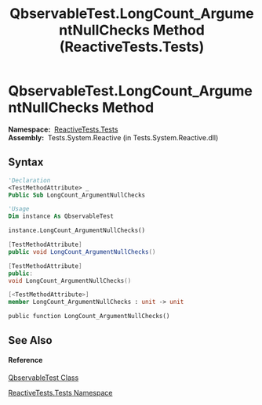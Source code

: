 ﻿---
title: QbservableTest.LongCount_ArgumentNullChecks Method  (ReactiveTests.Tests)
TOCTitle: LongCount_ArgumentNullChecks Method
ms:assetid: M:ReactiveTests.Tests.QbservableTest.LongCount_ArgumentNullChecks
ms:mtpsurl: https://msdn.microsoft.com/en-us/library/reactivetests.tests.qbservabletest.longcount_argumentnullchecks(v=VS.103)
ms:contentKeyID: 36620951
ms.date: 06/28/2011
mtps_version: v=VS.103
f1_keywords:
- ReactiveTests.Tests.QbservableTest.LongCount_ArgumentNullChecks
dev_langs:
- CSharp
- JScript
- VB
- FSharp
- c++
---

# QbservableTest.LongCount\_ArgumentNullChecks Method

**Namespace:**  [ReactiveTests.Tests](hh289046\(v=vs.103\).md)  
**Assembly:**  Tests.System.Reactive (in Tests.System.Reactive.dll)

## Syntax

``` vb
'Declaration
<TestMethodAttribute> _
Public Sub LongCount_ArgumentNullChecks
```

``` vb
'Usage
Dim instance As QbservableTest

instance.LongCount_ArgumentNullChecks()
```

``` csharp
[TestMethodAttribute]
public void LongCount_ArgumentNullChecks()
```

``` c++
[TestMethodAttribute]
public:
void LongCount_ArgumentNullChecks()
```

``` fsharp
[<TestMethodAttribute>]
member LongCount_ArgumentNullChecks : unit -> unit 
```

``` jscript
public function LongCount_ArgumentNullChecks()
```

## See Also

#### Reference

[QbservableTest Class](hh315250\(v=vs.103\).md)

[ReactiveTests.Tests Namespace](hh289046\(v=vs.103\).md)

